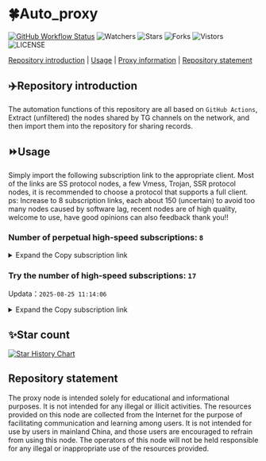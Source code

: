 # 🍀Auto_proxy
[![GitHub Workflow Status](https://img.shields.io/github/actions/workflow/status/PangTouY00/Auto_proxy/main.yml?branch=main)](https://github.com/PangTouY00/Auto_proxy/actions/workflows/main.yml?branch=main) 
![Watchers](https://img.shields.io/github/watchers/w1770946466/Auto_proxy) ![Stars](https://img.shields.io/github/stars/PangTouY00/Auto_proxy) ![Forks](https://img.shields.io/github/forks/w1770946466/Auto_proxy) ![Vistors](https://visitor-badge.laobi.icu/badge?page_id=PangTouY00.Auto_proxy) ![LICENSE](https://img.shields.io/badge/license-CC%20BY--SA%204.0-green.svg)

[Repository introduction](https://github.com/PangTouY00/Auto_proxy#Repositoryintroduction) | [Usage](https://github.com/PangTouY00/Auto_proxy#Usage) | [Proxy information](https://github.com/PangTouY00/Auto_proxy#Proxyinformation) | [Repository statement](https://github.com/PangTouY00/Auto_proxy#Repositorystatement)

## ✈️Repository introduction
The automation functions of this repository are all based on `GitHub Actions`,
Extract (unfiltered) the nodes shared by TG channels on the network, and then import them into the repository for sharing records.

## ⏩Usage
Simply import the following subscription link to the appropriate client. Most of the links are SS protocol nodes, a few Vmess, Trojan, SSR protocol nodes, it is recommended to choose a protocol that supports a full client.
ps: Increase to 8 subscription links, each about 150 (uncertain) to avoid too many nodes caused by software lag, recent nodes are of high quality, welcome to use, have good opinions can also feedback thank you!!

### Number of perpetual high-speed subscriptions: `8`

<details>
  <summary>Expand the Copy subscription link</summary>

  
- [Multiprotocol Base64 encoding](https://raw.githubusercontent.com/PangTouY00/Auto_proxy/main/Long_term_subscription1)
`https://raw.githubusercontent.com/PangTouY00/Auto_proxy/main/Long_term_subscription_num`
`Total number of merge nodes: 536`

- [Multiprotocol Base64 encoding](https://raw.githubusercontent.com/PangTouY00/Auto_proxy/main/Long_term_subscription1)
`https://raw.githubusercontent.com/PangTouY00/Auto_proxy/main/Long_term_subscription1`
`Total number of merge nodes: 68`

- [Multiprotocol Base64 encoding](https://raw.githubusercontent.com/PangTouY00/Auto_proxy/main/Long_term_subscription2)
`https://raw.githubusercontent.com/PangTouY00/Auto_proxy/main/Long_term_subscription2`
`Total number of merge nodes: 68`

- [Multiprotocol Base64 encoding](https://raw.githubusercontent.com/PangTouY00/Auto_proxy/main/Long_term_subscription3)
`https://raw.githubusercontent.com/PangTouY00/Auto_proxy/main/Long_term_subscription3`
`Total number of merge nodes: 68`

- [Multiprotocol Base64 encoding](https://raw.githubusercontent.com/PangTouY00/Auto_proxy/main/Long_term_subscription4)
`https://raw.githubusercontent.com/PangTouY00/Auto_proxy/main/Long_term_subscription4`
`Total number of merge nodes: 68`

- [Multiprotocol Base64 encoding](https://raw.githubusercontent.comPangTouY00/Auto_proxy/main/Long_term_subscription5)
`https://raw.githubusercontent.com/PangTouY00/Auto_proxy/main/Long_term_subscription5`
`Total number of merge nodes: 68`

- [Multiprotocol Base64 encoding](https://raw.githubusercontent.com/PangTouY00/Auto_proxy/main/Long_term_subscription6)
`https://raw.githubusercontent.com/PangTouY00/Auto_proxy/main/Long_term_subscription6`
`Total number of merge nodes: 68`

- [Multiprotocol Base64 encoding](https://raw.githubusercontent.com/PangTouY00/Auto_proxy/main/Long_term_subscription7)
`https://raw.githubusercontent.com/PangTouY00/Auto_proxy/main/Long_term_subscription7`
`Total number of merge nodes: 68`

- [Multiprotocol Base64 encoding](https://raw.githubusercontent.com/PangTouY00/Auto_proxy/main/Long_term_subscription8)
`https://raw.githubusercontent.com/PangTouY00/Auto_proxy/main/Long_term_subscription8`
`Total number of merge nodes: 60`

- [Clash subscription](https://raw.githubusercontent.com/PangTouY00/Auto_proxy/main/Long_term_subscription2.yaml)
`https://raw.githubusercontent.com/PangTouY00/Auto_proxy/main/Long_term_subscription1.yaml`


- [Clash subscription](https://raw.githubusercontent.com/PangTouY00/Auto_proxy/main/Long_term_subscription2.yaml)
`https://raw.githubusercontent.com/PangTouY00/Auto_proxy/main/Long_term_subscription2.yaml`


- [Clash subscription](https://raw.githubusercontent.com/PangTouY00/Auto_proxy/main/Long_term_subscription3.yaml)
`https://raw.githubusercontent.com/PangTouY00/Auto_proxy/main/Long_term_subscription3.yaml`
  
</details>

### Try the number of high-speed subscriptions: `17`
Updata：`2025-08-25 11:14:06`


<details>
  <summary>Expand the Copy subscription link</summary>  








































































































































































































































































































































































































































































































































































































































































































































































































































































































































































































































































































































































































































































































































































































































































































































































































































































































































































































































































































































































































































































































































































































































































































































































































































































































































































































































































































































































































































































































































































































































































































































































































































































































































































































































































































































































































































































































































































































































































































































































































































































































































































































































































































































































































































































































































































































































































































































































































































































































































































































































































































































































































































































































































































































































































































































































































































































































































































































































































































































































































































































































































































































































































































































































































































































































































































































































































































































































































































































































































































































































































































































































































































































































































































































































































































































































































































































































































































































































































































































































































































































































































































































































































































































































































































































































































































































































































































































































































































































































































































































































































































































































































































































































































































































































































































































































































































































































































































































































































































































































































































































































































































































































































































































































































































































































































































































































































































































































































































































































































































































































































































































































































































































































































































































































































































































































































































































































































































































































































































































































































































































































































































































































































































































































































































































































































































































































































































































































































































































































































































































































































































































































































































































































































































































































































































































































































































































































































































































































































































































































































































































































































































































































































































































































































































































































































































































































































































































































































































































































































































































































































































































































































































































































































































































































































































































































































































































































































































































































































































































































































































































































































































































































































































































































































































































































































































































































































































































































































































































































































































































































































































































































































































































































































































































































































































































































































































































































































































































































































































































































































































































































































































































































































































































































































































































































































































































































































































































































































































































































































































































































































































































































































































































































































































































































































































































































































































































































































































































































































































































































































































































































































































































































































































































































































































































































































































































































































































































































































































































































































































































































































































































































































































































































































































































































































































































































































































































































































































































































































































































































































































































































































































































































































































































































































































































































































































































































































































































































































































































































































































































































































































































>Trial subscription：
`http://tinnyrick8888.com/api/v1/client/subscribe?token=e328ac5c605c87385d4b1eecb8797a06`




>Trial subscription：
`https://nekocloud.qzz.io/api/v1/client/subscribe?token=e3a70e8c5e73b359145794403a9e2626`




>Trial subscription：
`https://sdvpapi.meytsoyxx.com/api/v1/client/subscribe?token=49faf8fdedba05724c50286a259f11ed`




>Trial subscription：
`https://dashuai.us/api/v1/client/subscribe?token=7c2949814d6436ae465e09f3e21518d6`




>Trial subscription：
`https://www.eeevpn.com/api/v1/client/subscribe?token=d5c526bcbeaec81cdc07bab1ec1fd394`




>Trial subscription：
`https://yywhale.com/api/v1/client/subscribe?token=bb958c9174e5b2733058c4f972399800`




>Trial subscription：
`https://go.yueyun.de/api/v1/client/subscribe?token=00ee5fe0c0b77307e6b55e88732780f0`




>Trial subscription：
`https://qingyun.zybs.eu.org/api/v1/client/subscribe?token=861680ac3baf033d3c220e54fd33a190`




>Trial subscription：
`https://fs.v2rayse.com/share/20250825/g4r6kaq2n2.txt`




>Trial subscription：
`https://szhz.dport.top/api/v1/client/subscribe?token=6f5a013c8f49f8dbd3bd9fed02294b9d`




>Trial subscription：
`https://dash.tuzivip02.top/api/v1/client/subscribe?token=d28ab3c3b6e281dec96f18ba73fc110e`




>Trial subscription：
`https://dash.tuzivip01.top/api/v1/client/subscribe?token=7dfba2cef7f7623c774fb0dd1da1d62f`




>Trial subscription：
`https://dash.tuzivip03.top/api/v1/client/subscribe?token=cb65c23403f4b537b69c7a745906a94f`




>Trial subscription：
`https://ld88.nxxbbf.com/api/v1/client/subscribe?token=109356282bb8c221a6e95f565cdcac54`




>Trial subscription：
`http://asdaw.leidwxzcw.xyz/api/v1/client/subscribe?token=463b5b11c436a76c8590d2aff37ad357`




>Trial subscription：
`https://dl.vfkum.website/api/v1/client/subscribe?token=4e2d164224b2d6af8aaf644722dad30a`




>Trial subscription：
`https://ldld.whtjdasha.com/api/v1/client/subscribe?token=962d0a40bf207a96e8e9c85f4ada525e`



</details>

## ✨Star count
[![Star History Chart](https://api.star-history.com/svg?repos=PangTouY00/Auto_proxy&type=Date)](https://star-history.com/#w1770946466/Auto_proxy&Date)



## Repository statement
The proxy node is intended solely for educational and informational purposes. It is not intended for any illegal or illicit activities. The resources provided on this node are collected from the Internet for the purpose of facilitating communication and learning among users. It is not intended for use by users in mainland China, and those users are encouraged to refrain from using this node. The operators of this node will not be held responsible for any illegal or inappropriate use of the resources provided.
